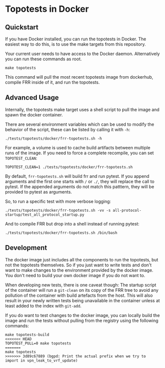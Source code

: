 # Topotests in Docker

## Quickstart

If you have Docker installed, you can run the topotests in Docker.
The easiest way to do this, is to use the make targets from this
repository.

Your current user needs to have access to the Docker daemon. Alternatively
you can run these commands as root.

```console
make topotests
```

This command will pull the most recent topotests image from dockerhub, compile FRR inside
of it, and run the topotests.

## Advanced Usage

Internally, the topotests make target uses a shell script to pull the image and spawn the docker
container.

There are several environment variables which can be used to modify the behavior
of the script, these can be listed by calling it with `-h`:

```console
./tests/topotests/docker/frr-topotests.sh -h
```

For example, a volume is used to cache build artifacts between multiple runs
of the image. If you need to force a complete recompile, you can set `TOPOTEST_CLEAN`:

```console
TOPOTEST_CLEAN=1 ./tests/topotests/docker/frr-topotests.sh
```

By default, `frr-topotests.sh` will build frr and run pytest. If you append
arguments and the first one starts with `/` or `./`, they will replace the call to
pytest. If the appended arguments do not match this patttern, they will be provided to
pytest as arguments.

So, to run a specific test with more verbose logging:

```console
./tests/topotests/docker/frr-topotests.sh -vv -s all-protocol-startup/test_all_protocol_startup.py
```

And to compile FRR but drop into a shell instead of running pytest:

```console
./tests/topotests/docker/frr-topotests.sh /bin/bash
```

## Development

The docker image just includes all the components to run the topotests, but not the topotests
themselves. So if you just want to write tests and don't want to make changes to the environment
provided by the docker image. You don't need to build your own docker image if you do not want to.

When developing new tests, there is one caveat though: The startup script of the container will
run a `git-clean` on its copy of the FRR tree to avoid any pollution of the container with build
artefacts from the host. This will also result in your newly written tests being unavailable in the
container unless at least added to the index with `git-add`.

If you do want to test changes to the docker image, you can locally build the image and run the tests
without pulling from the registry using the following commands:

```console
make topotests-build
<<<<<<< HEAD
TOPOTEST_PULL=0 make topotests
=======
make topotests
>>>>>>> 3d89c67889 (bgpd: Print the actual prefix when we try to import in vpn_leak_to_vrf_update)
```
